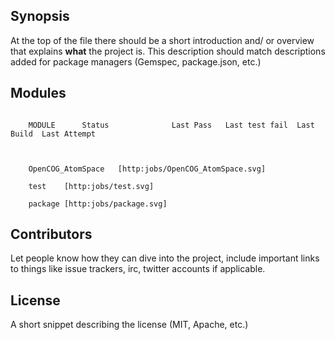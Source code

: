 
## Synopsis

At the top of the file there should be a short introduction and/ or overview that explains **what** the project is. This description should match descriptions added for package managers (Gemspec, package.json, etc.)

## Modules 

```

	MODULE		Status				Last Pass	Last test fail	Last Build	Last Attempt



	OpenCOG_AtomSpace	[http:jobs/OpenCOG_AtomSpace.svg]							

	test	[http:jobs/test.svg]							

	package	[http:jobs/package.svg]							

```

## Contributors

Let people know how they can dive into the project, include important links to things like issue trackers, irc, twitter accounts if applicable.

## License

A short snippet describing the license (MIT, Apache, etc.)

